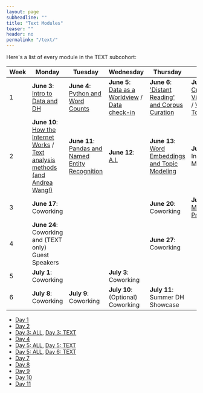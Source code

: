 ```yaml
---
layout: page
subheadline: ""
title: "Text Modules"
teaser: ""
header: no
permalink: "/text/"
---
```

Here's a list of every module in the TEXT subcohort:


| Week | Monday   | Tuesday | Wednesday | Thursday | Friday  |
|-------|----------|--------|------------|---------|-------------|
| 1 | **June 3**: [Intro to Data and DH](https://kam535.github.io/summer-dh-2025/modules/day1) | **June 4**: [Python and Word Counts](https://kam535.github.io/summer-dh-2025/text/day2/) | **June 5**: [Data as a Worldview](https://kam535.github.io/summer-dh-2025/modules/day3) / [Data check-in](https://kam535.github.io/summer-dh-2025/text/day3) | **June 6**: ['Distant Reading' and Corpus Curation](https://kam535.github.io/summer-dh-2025/text/day4) | **June 7**: [Critcal Data Visualization](https://kam535.github.io/summer-dh-2025/modules/day5) / [Voyant Tools](https://kam535.github.io/summer-dh-2025/text/day5)                                   |
| 2 | **June 10**: [How the Internet Works](https://kam535.github.io/summer-dh-2025/modules/day6) / [Text analysis methods (and Andrea Wang!)](https://kam535.github.io/summer-dh-2025/text/day6) | **June 11**: [Pandas and Named Entity Recognition](https://kam535.github.io/summer-dh-2025/text/day7) | **June 12**: [A.I.](https://kam535.github.io/summer-dh-2025/modules/day8) | **June 13**: [Word Embeddings and Topic Modeling](https://kam535.github.io/summer-dh-2025/text/day9/) | **June 14**: Individual Meetings                                            |
| 3 | **June 17**: Coworking|  | | **June 20**: Coworking | **June 21**: [Midterm Presentations](https://kam535.github.io/summer-dh-2025/modules/day10)                                           |
| 4 | **June 24**: Coworking and (TEXT only) Guest Speakers |  |  | **June 27**: Coworking |                                         |
| 5 | **July 1**: Coworking |  | **July 3**: Coworking | |                                         |
| 6 | **July 8**: Coworking | **July 9**: Coworking | **July 10**: (Optional) Coworking | **July 11**: Summer DH Showcase |      

- [Day 1](https://kam535.github.io/summer-dh-2025/modules/day1)
- [Day 2](https://kam535.github.io/summer-dh-2025/text/day2)
- [Day 3: ALL](https://kam535.github.io/summer-dh-2025/modules/day3), [Day 3: TEXT](https://kam535.github.io/summer-dh-2025/text/day3)
- [Day 4](https://kam535.github.io/summer-dh-2025/text/day5)
- [Day 5: ALL](https://kam535.github.io/summer-dh-2025/modules/day5), [Day 5: TEXT](https://kam535.github.io/summer-dh-2025/text/day5)
- [Day 5: ALL](https://kam535.github.io/summer-dh-2025/modules/day6), [Day 6: TEXT](https://kam535.github.io/summer-dh-2025/text/day6)
- [Day 7](https://kam535.github.io/summer-dh-2025/modules/day7)
- [Day 8](https://kam535.github.io/summer-dh-2025/modules/day8)
- [Day 9](https://kam535.github.io/summer-dh-2025/text/day9)
- [Day 10](https://kam535.github.io/summer-dh-2025/modules/day10)
- [Day 11](https://kam535.github.io/summer-dh-2025/text/day11)
